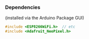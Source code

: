 


### Dependencies
(installed via the Arduino Package GUI)

```C
#include <ESP8266WiFi.h>  // etc
#include <Adafruit_NeoPixel.h>

```